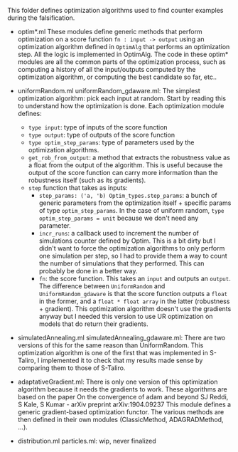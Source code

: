 This folder defines optimization algorithms used to find counter examples during the falsification.

- optim\*.ml
  These modules define generic methods that perform optimization on a score function `fn : input -> output` using an optimization algorithm defined in `OptimAlg` that performs an optimization step. All the logic is implemented in OptimAlg.
  The code in these optim\* modules are all the common parts of the optimization process, such as computing a history of all the input/outputs computed by the
  optimization algorithm, or computing the best candidate so far, etc..

- uniformRandom.ml uniformRandom_gdaware.ml:
  The simplest optimization algorithm: pick each input at random. Start by reading this to understand how the optimization is done.
  Each optimization module defines:

  - `type input`: type of inputs of the score function
  - `type output`: type of outputs of the score function
  - `type optim_step_params`: type of parameters used by the optimization algorithms.
  - `get_rob_from_output`: a method that extracts the robustness value as a float from the output of the algorithm. This is useful because the output of the score function can carry more information than the robustness itself (such as its gradients).
  - `step` function that takes as inputs:
    - `step_params: ('a, 'b) Optim_types.step_params`: a bunch of generic parameters from the optimization itself + specific params of type `optim_step_params`. In the case of uniform random, `type optim_step_params = unit` because we don't need any parameter.
    - `incr_runs`: a callback used to increment the number of simulations counter defined by Optim. This is a bit dirty but I didn't want to force the optimization algorithms to only perform one simulation per step, so I had to provide them a way to count the number of simulations that they performed. This can probably be done in a better way.
    - `fn`: the score function. This takes an `input` and outputs an `output`.
      The difference between `UniformRandom` and `UniformRandom_gdaware` is that the score function outputs a `float` in the former, and a `float * float array` in the latter (robustness + gradient). This optimization algorithm doesn't use the gradients anyway but I needed this version to use UR optimization on models that do return their gradients.

- simulatedAnnealing.ml simulatedAnnealing_gdaware.ml:
  There are two versions of this for the same reason than UniformRandom. This optimization algorithm is one of the first that was implemented in S-Taliro, I implemented it to check that my results made sense by comparing them to those of S-Taliro.

- adaptativeGradient.ml:
  There is only one version of this optimization algorithm because it needs the gradients to work. These algorithms are based on the paper
  On the convergence of adam and beyond
  SJ Reddi, S Kale, S Kumar - arXiv preprint arXiv:1904.09237
  This module defines a generic gradient-based optimization functor. The various methods are then defined in their own modules (ClassicMethod, ADAGRADMethod, ...).

- distribution.ml particles.ml: wip, never finalized
